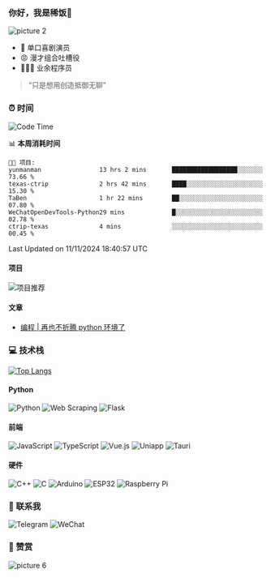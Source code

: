 ### 你好，我是稀饭👋

![picture 2](https://storage.xifan.fun/ae34e817d58cfc941f8ffbf576e80f5dead9b776840694d29f3c16e16eef252b.png)  


- 🎤 单口喜剧演员
- 😡 漫才组合吐槽役
- 🧑🏻‍💻 业余程序员  

> “只是想用创造抵御无聊”

### ⏰ 时间

<!--START_SECTION:waka-->
![Code Time](http://img.shields.io/badge/Code%20Time-3%2C373%20hrs%2013%20mins-blue)

📊 **本周消耗时间** 

```text
🐱‍💻 项目: 
yunmanman                13 hrs 2 mins       ██████████████████░░░░░░░   73.66 % 
texas-ctrip              2 hrs 42 mins       ████░░░░░░░░░░░░░░░░░░░░░   15.30 % 
TaBen                    1 hr 22 mins        ██░░░░░░░░░░░░░░░░░░░░░░░   07.80 % 
WeChatOpenDevTools-Python29 mins             █░░░░░░░░░░░░░░░░░░░░░░░░   02.78 % 
ctrip-texas              4 mins              ░░░░░░░░░░░░░░░░░░░░░░░░░   00.45 % 
```


 Last Updated on 11/11/2024 18:40:57 UTC
<!--END_SECTION:waka-->

#### 项目

![项目推荐](https://github-contributor-stats.vercel.app/api?username=xifan2333&limit=5&theme=transparent&combine_all_yearly_contributions=true?count_private=true?locale=cn)

#### 文章

<!-- BLOG-POST-LIST:START -->
- [编程 | 再也不折腾 python 环境了](https://xifan2333.github.io/post/bian-cheng-%20-%20-zai-ye-bu-zhe-teng-%20python%20-huan-jing-le.html)
<!-- BLOG-POST-LIST:END -->

### 💻 技术栈

[![Top Langs](https://github-readme-stats.vercel.app/api/top-langs/?username=anuraghazra&layout=compact)](https://github.com/anuraghazra/github-readme-stats?locale=cn)

#### Python

![Python](https://img.shields.io/badge/python-3670A0?style=for-the-badge&logo=python&logoColor=ffdd54) ![Web Scraping](https://img.shields.io/badge/web%20scraping-3670A0?style=for-the-badge&logo=python&logoColor=white) ![Flask](https://img.shields.io/badge/flask-%23000.svg?style=for-the-badge&logo=flask&logoColor=white)

#### 前端

![JavaScript](https://img.shields.io/badge/javascript-%23323330.svg?style=for-the-badge&logo=javascript&logoColor=%23F7DF1E) ![TypeScript](https://img.shields.io/badge/typescript-%23007ACC.svg?style=for-the-badge&logo=typescript&logoColor=white) ![Vue.js](https://img.shields.io/badge/vue.js-%2335495e.svg?style=for-the-badge&logo=vuedotjs&logoColor=%234FC08D) ![Uniapp](https://img.shields.io/badge/uniapp-%2335495e.svg?style=for-the-badge&logo=uniapp&logoColor=white) ![Tauri](https://img.shields.io/badge/tauri-%2324C8DB.svg?style=for-the-badge&logo=tauri&logoColor=%23FFFFFF)

#### 硬件

![C++](https://img.shields.io/badge/c++-%2300599C.svg?style=for-the-badge&logo=c%2B%2B&logoColor=white) ![C](https://img.shields.io/badge/c-%2300599C.svg?style=for-the-badge&logo=c&logoColor=white) ![Arduino](https://img.shields.io/badge/Arduino-00979D?style=for-the-badge&logo=Arduino&logoColor=white) ![ESP32](https://img.shields.io/badge/ESP32-%230071C3.svg?style=for-the-badge&logo=esp32&logoColor=white) ![Raspberry Pi](https://img.shields.io/badge/raspberry%20pi-C51A4A?style=for-the-badge&logo=raspberry-pi&logoColor=white)

### 💬 联系我

![Telegram](https://img.shields.io/badge/telegram-xifan--telegram-2CA5E0?style=flat-square&logo=telegram&logoColor=white) ![WeChat](https://img.shields.io/badge/wechat-xifan--backup-07C160?style=flat-square&logo=wechat&logoColor=white)

### 💖 赞赏

![picture 6](https://storage.xifan.fun/575aab094474e34e0aeb5de43c9876f5079d1a9fc421c8cd7afeba02e51f38ce.png)  
